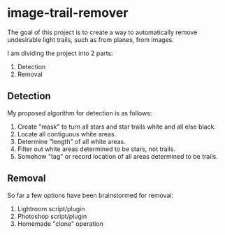 # image-trail-remover

The goal of this project is to create a way to automatically remove undesirable light trails, such as from planes, from images.

I am dividing the project into 2 parts:
1. Detection
2. Removal

## Detection

My proposed algorithm for detection is as follows:
1. Create "mask" to turn all stars and star trails white and all else black.
2. Locate all contiguous white areas.
3. Determine "length" of all white areas.
4. Filter out white areas determined to be stars, not trails.
5. Somehow "tag" or record location of all areas determined to be trails.

## Removal
So far a few options have been brainstormed for removal:
1. Lightroom script/plugin
2. Photoshop script/plugin
3. Homemade "clone" operation